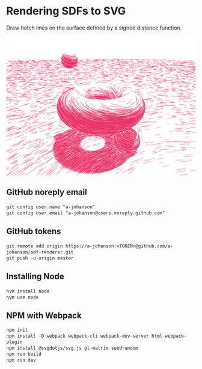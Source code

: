 # Rendering SDFs to SVG

Draw hatch lines on the surface defined by a signed distance function.

![render](render.png)

## GitHub noreply email
```
git config user.name "a-johanson"
git config user.email "a-johanson@users.noreply.github.com"
```

## GitHub tokens
```
git remote add origin https://a-johanson:<TOKEN>@github.com/a-johanson/sdf-renderer.git
git push -u origin master
```

## Installing Node
```
nvm install node
nvm use node
```

## NPM with Webpack
```
npm init
npm install -D webpack webpack-cli webpack-dev-server html-webpack-plugin
npm install @svgdotjs/svg.js gl-matrix seedrandom
npm run build
npm run dev
```
